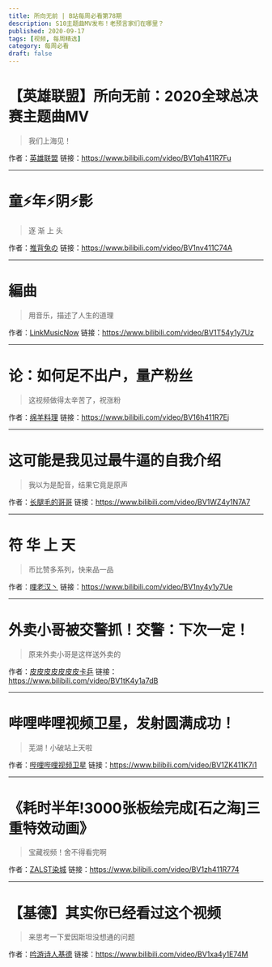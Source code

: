 ```yaml
---
title: 所向无前 | B站每周必看第78期
description: S10主题曲MV发布！老预言家们在哪里？
published: 2020-09-17
tags: [视频, 每周精选]
category: 每周必看
draft: false
---
```


# 【英雄联盟】所向无前：2020全球总决赛主题曲MV
> 我们上海见！

作者：[英雄联盟](https://space.bilibili.com/178778949)
链接：https://www.bilibili.com/video/BV1qh411R7Fu

---

# 童⚡年⚡阴⚡影
> 逐 渐 上 头

作者：[推背兔の](https://space.bilibili.com/96070394)
链接：https://www.bilibili.com/video/BV1nv411C74A

---

# 編曲
> 用音乐，描述了人生的道理

作者：[LinkMusicNow](https://space.bilibili.com/511365691)
链接：https://www.bilibili.com/video/BV1T54y1y7Uz

---

# 论：如何足不出户，量产粉丝
> 这视频做得太辛苦了，祝涨粉

作者：[绵羊料理](https://space.bilibili.com/18202105)
链接：https://www.bilibili.com/video/BV16h411R7Ej

---

# 这可能是我见过最牛逼的自我介绍
> 我以为是配音，结果它竟是原声

作者：[长腿毛的哥哥](https://space.bilibili.com/13043933)
链接：https://www.bilibili.com/video/BV1WZ4y1N7A7

---

# 符 华 上 天
> 币比赞多系列，快来品一品

作者：[哩老汉丶](https://space.bilibili.com/2611296)
链接：https://www.bilibili.com/video/BV1ny4y1y7Ue

---

# 外卖小哥被交警抓！交警：下次一定！
> 原来外卖小哥是这样送外卖的

作者：[皮皮皮皮皮皮皮卡乒](https://space.bilibili.com/342762439)
链接：https://www.bilibili.com/video/BV1tK4y1a7dB

---

# 哔哩哔哩视频卫星，发射圆满成功！
> 芜湖！小破站上天啦

作者：[哔哩哔哩视频卫星](https://space.bilibili.com/591889353)
链接：https://www.bilibili.com/video/BV1ZK411K7i1

---

# 《耗时半年!3000张板绘完成[石之海]三重特效动画》
> 宝藏视频！舍不得看完啊

作者：[ZALST染城](https://space.bilibili.com/19600449)
链接：https://www.bilibili.com/video/BV1zh411R774

---

# 【基德】其实你已经看过这个视频
> 来思考一下爱因斯坦没想通的问题

作者：[吟游诗人基德](https://space.bilibili.com/510856133)
链接：https://www.bilibili.com/video/BV1xa4y1E74M

